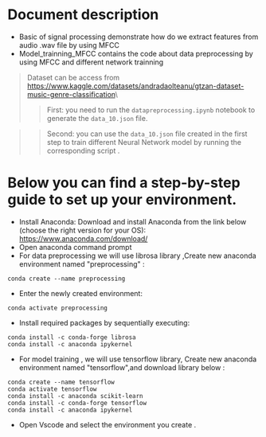 # Document description
- Basic of signal processing demonstrate how do we extract features from audio .wav file by using MFCC 
- Model_trainning_MFCC contains the code about data preprocessing by using MFCC and different network trainning 
> Dataset can be access from <https://www.kaggle.com/datasets/andradaolteanu/gtzan-dataset-music-genre-classification>\\
> > First: you need to run the `datapreprocessing.ipynb` notebook to generate the `data_10.json` file. 

> > Second: you can use the `data_10.json` file created in the first step to train different Neural Network model by running the corresponding script .
# Below you can find a step-by-step guide to set up your environment.
- Install Anaconda: Download and install Anaconda from the link below (choose the right version for your OS): <https://www.anaconda.com/download/>
- Open anaconda command prompt
- For data preprocessing we will use librosa library ,Create new anaconda environment named "preprocessing"  : 
```
conda create --name preprocessing 
``` 
- Enter the newly created environment:
``` 
conda activate preprocessing
``` 
- Install required packages by sequentially executing:
``` 
conda install -c conda-forge librosa
conda install -c anaconda ipykernel
``` 

- For model training , we will use tensorflow library, Create new anaconda environment named "tensorflow",and download library below : 
``` 
conda create --name tensorflow
conda activate tensorflow
conda install -c anaconda scikit-learn
conda install -c conda-forge tensorflow
conda install -c anaconda ipykernel
``` 

- Open Vscode and select the environment you create .
